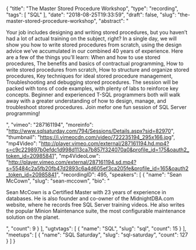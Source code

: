 {
  "title": "The Master Stored Procedure Workshop",
  "type": "recording",
  "tags": [
    "SQL"
  ],
  "date": "2018-08-25T19:33:59",
  "draft": false,
  "slug": "the-master-stored-procedure-workshop",
  "abstract": "<p>Your job includes designing and writing stored procedures, but you haven’t had a lot of actual training on the subject, right? In a single day, we will show you how to write stored procedures from scratch, using the design advice we’ve accumulated in our combined 40 years of experience. Here are a few of the things you’ll learn: When and how to use stored procedures, The benefits and basics of contractual programming, How to write stored procedures from scratch, How to structure and organize stored procedures, Key techniques for ideal stored procedure management, Troubleshooting and debugging stored procedures. The session will be packed with tons of code examples, with plenty of labs to reinforce key concepts.  Beginner and experienced T-SQL programmers both will walk away with a greater understanding of how to design, manage, and troubleshoot stored procedures. Join mefor one fun session of SQL Server programming!</p>",
  "vimeo": "287161194",
  "moreinfo": "http://www.sqlsaturday.com/794/Sessions/Details.aspx?sid=82970",
  "thumbnail": "https://i.vimeocdn.com/video/722235194_295x166.jpg",
  "mp4Video": "http://player.vimeo.com/external/287161194.hd.mp4?s=c9c229897b0efdc1d998d113ca7b857f324070a0&profile_id=175&oauth2_token_id=20985841",
  "mp4VideoLow": "http://player.vimeo.com/external/287161194.sd.mp4?s=55484c2a5fb20fb47d2893c6a4d605ef3ca205fe&profile_id=165&oauth2_token_id=20985841",
  "recordingID": 495,
  "speakers": [
    {
      "name": "Sean McCown",
      "slug": "sean-mccown",
      "bio": "<p>Sean McCown is a Certified Master with 23 years of experience in databases. He is also founder and co-owner of the MidnightDBA.com website, where he records free SQL Server training videos. He also writes the popular Minion Maintenance suite, the most configurable maintenance solution on the planet.</p>",
      "count": 9
    }
  ],
  "ugtvtags": [
    {
      "name": "SQL",
      "slug": "sql",
      "count": 15
    }
  ],
  "meetups": [
    {
      "name": "SQL Saturday",
      "slug": "sql-saturday",
      "count": 127
    }
  ]
}